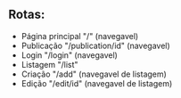 ## Rotas:

- Página principal "/" (navegavel)
- Publicação "/publication/id" (navegavel)
- Login "/login" (navegavel)
- Listagem "/list"
- Criação "/add" (navegavel de listagem)
- Edição "/edit/id" (navegavel de listagem)
